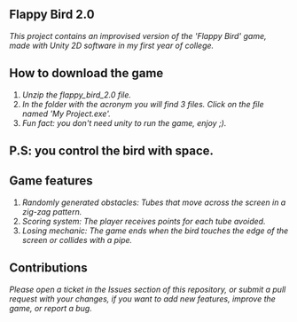 ## Flappy Bird 2.0
*This project contains an improvised version of the 'Flappy Bird' game, made with Unity 2D software in my first year of college.*

## How to download the game
1. *Unzip the flappy_bird_2.0 file.*<br>
2. *In the folder with the acronym you will find 3 files. Click on the file named 'My Project.exe'.*<br> 
3. *Fun fact: you don't need unity to run the game, enjoy ;).*<br> 

## P.S: you control the bird with space.

## Game features
1. *Randomly generated obstacles: Tubes that move across the screen in a zig-zag pattern.*<br>
2. *Scoring system: The player receives points for each tube avoided.*<br>
3. *Losing mechanic: The game ends when the bird touches the edge of the screen or collides with a pipe.*<br>

## Contributions
*Please open a ticket in the Issues section of this repository, or submit a pull request with your changes, if you want to add new features, improve the game, or report a bug.*
